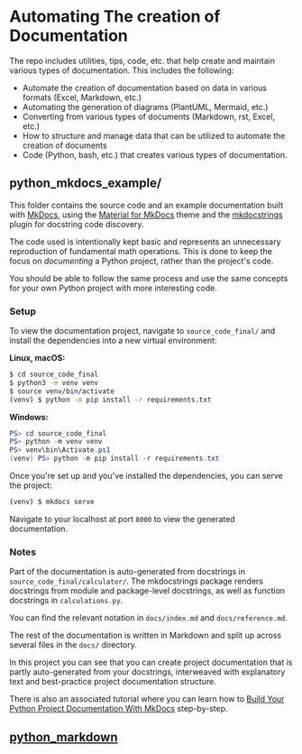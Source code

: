 # Automating The creation of Documentation

The repo includes utilities, tips, code, etc. that help create and maintain various types of documentation.  This includes the following:

* Automate the creation of documentation based on data in various formats (Excel, Markdown, etc.)
* Automating the generation of diagrams (PlantUML, Mermaid, etc.)
* Converting from various types of documents (Markdown, rst, Excel, etc.)
* How to structure and manage data that can be utilized to automate the creation of documents
* Code (Python, bash, etc.) that creates various types of documentation.

## python_mkdocs_example/

This folder contains the source code and an example documentation built with [MkDocs](https://www.mkdocs.org), using the [Material for MkDocs](https://github.com/squidfunk/mkdocs-material) theme and the [mkdocstrings](https://mkdocstrings.github.io) plugin for docstring code discovery.

The code used is intentionally kept basic and represents an unnecessary reproduction of fundamental math operations. This is done to keep the focus on _documenting_ a Python project, rather than the project's code.

You should be able to follow the same process and use the same concepts for your own Python project with more interesting code.

### Setup

To view the documentation project, navigate to `source_code_final/` and install the dependencies into a new virtual environment:

**Linux, macOS:**

```bash
$ cd source_code_final
$ python3 -m venv venv
$ source venv/bin/activate
(venv) $ python -m pip install -r requirements.txt
```

**Windows:**

```powershell
PS> cd source_code_final
PS> python -m venv venv
PS> venv\bin\Activate.ps1
(venv) PS> python -m pip install -r requirements.txt
```

Once you're set up and you've installed the dependencies, you can serve the project:

```bash
(venv) $ mkdocs serve
```

Navigate to your localhost at port `8000` to view the generated documentation.

### Notes

Part of the documentation is auto-generated from docstrings in `source_code_final/calculator/`. The mkdocstrings package renders docstrings from module and package-level docstrings, as well as function docstrings in `calculations.py`.

You can find the relevant notation in `docs/index.md` and `docs/reference.md`.

The rest of the documentation is written in Markdown and split up across several files in the `docs/` directory.

In this project you can see that you can create project documentation that is partly auto-generated from your docstrings, interweaved with explanatory text and best-practice project documentation structure.

There is also an associated tutorial where you can learn how to [Build Your Python Project Documentation With MkDocs](https://realpython.com/python-project-documentation-with-mkdocs) step-by-step.


## [python_markdown](python_markdown/README.md)

